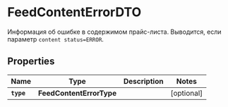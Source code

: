 

# FeedContentErrorDTO

Информация об ошибке в содержимом прайс-листа. Выводится, если параметр `content status=ERROR`. 

## Properties

Name | Type | Description | Notes
------------ | ------------- | ------------- | -------------
**`type`** | **FeedContentErrorType** |  |  [optional]



